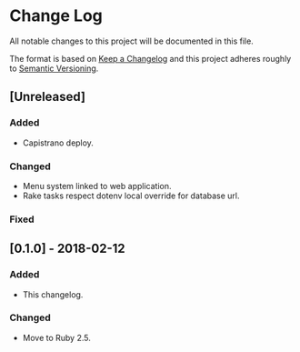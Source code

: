 # Change Log
All notable changes to this project will be documented in this file.

The format is based on [Keep a Changelog](http://keepachangelog.com/)
and this project adheres roughly to [Semantic Versioning](http://semver.org/).


## [Unreleased]
### Added
- Capistrano deploy.
### Changed
- Menu system linked to web application.
- Rake tasks respect dotenv local override for database url.
### Fixed

## [0.1.0] - 2018-02-12
### Added
- This changelog.
### Changed
- Move to Ruby 2.5.
